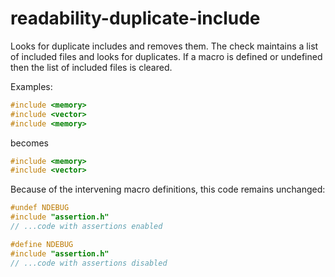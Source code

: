 # readability-duplicate-include

Looks for duplicate includes and removes them. The check maintains a
list of included files and looks for duplicates. If a macro is defined
or undefined then the list of included files is cleared.

Examples:

```c++
#include <memory>
#include <vector>
#include <memory>
```

becomes

```c++
#include <memory>
#include <vector>
```

Because of the intervening macro definitions, this code remains
unchanged:

```c++
#undef NDEBUG
#include "assertion.h"
// ...code with assertions enabled

#define NDEBUG
#include "assertion.h"
// ...code with assertions disabled
```

